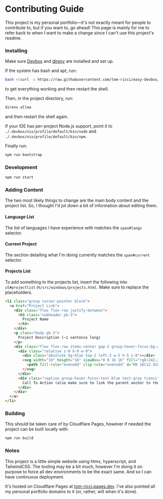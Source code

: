 # Contributing Guide
This project is my personal portfolio&mdash;it's not exactly meant for people to contribute to, but if you want to, go ahead! This page is mainly for me to refer back to when I want to make a change since I can't use this project's readme.
### Installing
Make sure [Devbox](https://jetpack.io/devbox) and [direnv](https://direnv.net/) are installed and set up. 

If the system has bash and apt, run:
```bash
bash <(curl -s https://raw.githubusercontent.com/tom-ricci/easy-devbox/master/script.sh)
```
to get everything working and then restart the shell.

Then, in the project directory, run:
```bash
direnv allow
```
and then restart the shell again.

If your IDE has per-project Node.js support, point it to `./.devbox/nix/profile/default/bin/node` and `./.devbox/nix/profile/default/bin/npm`.

Finally run:
```bash
npm run bootstrap
```

### Development
```bash
npm run start
```

### Adding Content
The two most likely things to change are the main body content and the project list. So, I thought I'd jot down a bit of information about editing them.

#### Language List
The list of languages I have experience with matches the `span#langs` selector.

#### Current Project
The section detailing what I'm doing currently matches the `span#current` selector.

#### Projects List
To add something to the projects list, insert the following into `ul#projectlist` in`/src/windows/projects.html`. Make sure to replace the placeholders.
```html
<li class="group cursor-pointer block">
  <a href="Project Link">
    <div class="flex flex-row justify-between">
      <h3 class="subheader pb-3">
        Project Name
      </h3>
    </div>
    <p class="body pb-3">
      Project Description (~1 sentence long)
    </p>
    <div class="flex flex-row items-center gap-2 group-hover-focus:bg-gray rounded-full transition-colors w-fit">
      <div class="relative z-0 h-9 w-9">
        <div class="absolute bg-blue top-2 left-2 w-5 h-5 z-0"></div>
        <svg width="16" height="16" viewBox="0 0 16 16" fill="rgb(242,242,247)" xmlns="http://www.w3.org/2000/svg" class="absolute top-0 left-0 w-9 h-full z-10">
          <path fill-rule="evenodd" clip-rule="evenodd" d="M8 16C12.4183 16 16 12.4183 16 8C16 3.58172 12.4183 0 8 0C3.58172 0 0 3.58172 0 8C0 12.4183 3.58172 16 8 16ZM4.75 7.25C4.33579 7.25 4 7.58579 4 8C4 8.41421 4.33579 8.75 4.75 8.75H9.3401L7.23966 10.7004C6.93613 10.9823 6.91855 11.4568 7.20041 11.7603C7.48226 12.0639 7.95681 12.0814 8.26034 11.7996L11.7603 8.54959C11.9132 8.40769 12 8.20855 12 8C12 7.79145 11.9132 7.59231 11.7603 7.4504L8.26034 4.2004C7.95681 3.91855 7.48226 3.93613 7.2004 4.23966C6.91855 4.54319 6.93613 5.01774 7.23966 5.2996L9.3401 7.25H4.75Z" fill="rgb(242,242,247)"/>
        </svg>
      </div>
      <div class="caption group-hover-focus:text-blue text-gray transition-all pr-6 -translate-y-[0.0625rem]">
        Call To Action (also make sure to link the parent anchor to the project)
      </div>
    </div>
  </a>
</li>
```

### Building
This should be taken care of by Cloudflare Pages, however if needed the project can be built locally with:
```bash
npm run build
```

### Notes
This project is a little simple website using htmx, hyperscript, and TailwindCSS. The tooling may be a bit much, however I'm doing it on purpose to force all dev environments to be the exact same. And so I can have continuous deployment.

It's hosted on Cloudflare Pages at [tom-ricci.pages.dev](https://tom-ricci.pages.dev). I've also pointed all my personal portfolio domains to it (or, rather, will when it's done).
